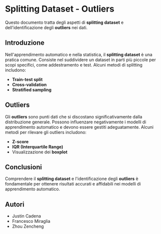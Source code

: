 # Splitting Dataset - Outliers

Questo documento tratta degli aspetti di **splitting dataset** e dell'identificazione degli **outliers** nei dati.

## Introduzione
Nell'apprendimento automatico e nella statistica, il **splitting dataset** è una pratica comune. Consiste nel suddividere un dataset in parti più piccole per scopi specifici, come addestramento e test. Alcuni metodi di splitting includono:
- **Train-test split**
- **Cross-validation**
- **Stratified sampling**

## Outliers
Gli **outliers** sono punti dati che si discostano significativamente dalla distribuzione generale. Possono influenzare negativamente i modelli di apprendimento automatico e devono essere gestiti adeguatamente. Alcuni metodi per rilevare gli outliers includono:
- **Z-score**
- **IQR (Interquartile Range)**
- Visualizzazione dei **boxplot**

## Conclusioni
Comprendere il **splitting dataset** e l'identificazione degli **outliers** è fondamentale per ottenere risultati accurati e affidabili nei modelli di apprendimento automatico.

## Autori
- Justin Cadena
- Francesco Miraglia
- Zhou Zencheng
